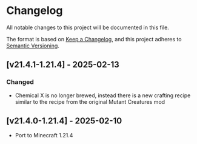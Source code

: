# Changelog
All notable changes to this project will be documented in this file.

The format is based on [Keep a Changelog](https://keepachangelog.com/en/1.0.0/),
and this project adheres to [Semantic Versioning](https://semver.org/spec/v2.0.0.html).

## [v21.4.1-1.21.4] - 2025-02-13
### Changed
- Chemical X is no longer brewed, instead there is a new crafting recipe similar to the recipe from the original Mutant Creatures mod

## [v21.4.0-1.21.4] - 2025-02-10
- Port to Minecraft 1.21.4
